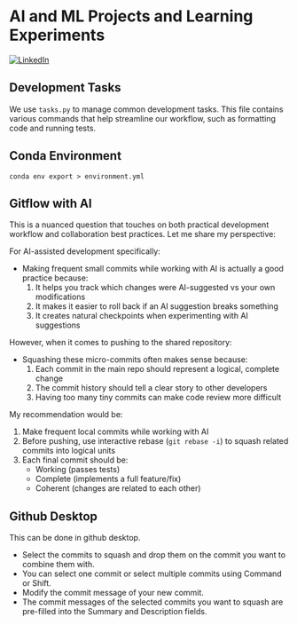 # AI and ML Projects and Learning Experiments

[![LinkedIn](https://img.shields.io/badge/LinkedIn-Connect-blue)](https://www.linkedin.com/in/mpazaryna/)

## Development Tasks

We use `tasks.py` to manage common development tasks. This file contains various commands that help streamline our workflow, such as formatting code and running tests.

## Conda Environment

```shell
conda env export > environment.yml
```

## Gitflow with AI

This is a nuanced question that touches on both practical development workflow and collaboration best practices. Let me share my perspective:

For AI-assisted development specifically:

- Making frequent small commits while working with AI is actually a good practice because:
  1. It helps you track which changes were AI-suggested vs your own modifications
  2. It makes it easier to roll back if an AI suggestion breaks something
  3. It creates natural checkpoints when experimenting with AI suggestions

However, when it comes to pushing to the shared repository:

- Squashing these micro-commits often makes sense because:
  1. Each commit in the main repo should represent a logical, complete change
  2. The commit history should tell a clear story to other developers
  3. Having too many tiny commits can make code review more difficult

My recommendation would be:

1. Make frequent local commits while working with AI
2. Before pushing, use interactive rebase (`git rebase -i`) to squash related commits into logical units
3. Each final commit should be:
   - Working (passes tests)
   - Complete (implements a full feature/fix)
   - Coherent (changes are related to each other)

## Github Desktop

This can be done in github desktop.

- Select the commits to squash and drop them on the commit you want to combine them with.
- You can select one commit or select multiple commits using Command or Shift.
- Modify the commit message of your new commit.
- The commit messages of the selected commits you want to squash are pre-filled into the Summary and Description fields.